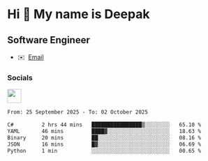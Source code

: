 Hi 👋 My name is Deepak
=======================

Software Engineer
-----------------
* ✉️  [Email](mailto:kumar.neu19@gmail.com)


### Socials

<p align="left"><a href="https://www.linkedin.com/in/deepak94kumar" target="_blank" rel="noreferrer"><img src="https://raw.githubusercontent.com/danielcranney/readme-generator/main/public/icons/socials/linkedin.svg" width="32" height="32" /></a></p>

<!--START_SECTION:waka-->

```txt
From: 25 September 2025 - To: 02 October 2025

C#         2 hrs 44 mins   ████████████████▒░░░░░░░░   65.10 %
YAML       46 mins         ████▓░░░░░░░░░░░░░░░░░░░░   18.63 %
Binary     20 mins         ██░░░░░░░░░░░░░░░░░░░░░░░   08.16 %
JSON       16 mins         █▓░░░░░░░░░░░░░░░░░░░░░░░   06.69 %
Python     1 min           ░░░░░░░░░░░░░░░░░░░░░░░░░   00.65 %
```

<!--END_SECTION:waka-->
